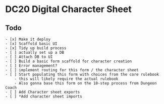 # DC20 Digital Character Sheet

## Todo
    - [x] Make it deploy
    - [x] Scaffold basic UI
    - [x] Tidy up build process
    - [ ] actually set up a DB
    - [ ] Attach DB to UI
    - [ ] Build a basic form scaffold for character creation
    - [ ] Error management?
    - [ ] implement routing for this form / the character sheet
    - [ ] Start populating this form with choices from the core rulebook
        - this will likely require the actual rulebook
        - Also gonna base this form on the 10-step process from Dungeon Coach
    - [ ] Add Character sheet exports
    - [ ] *Add character sheet imports
